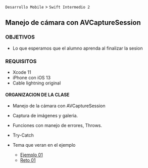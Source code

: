 `Desarrollo Mobile` > `Swift Intermedio 2`

## Manejo de cámara con AVCaptureSession

### OBJETIVOS 

- Lo que esperamos que el alumno aprenda al finalizar la sesion 

### REQUISITOS

- Xcode 11
- iPhone con iOS 13
- Cable lightning original

#### ORGANIZACION DE LA CLASE 

- Manejo de la cámara con AVCaptureSession 
- Captura de imágenes y galeria.
- Funciones con manejo de errores, Throws. 
- Try-Catch

- Tema que veran en el ejemplo

	- [Ejemplo 01](Ejemplo-01)
	- [Reto 01](Reto-01)

